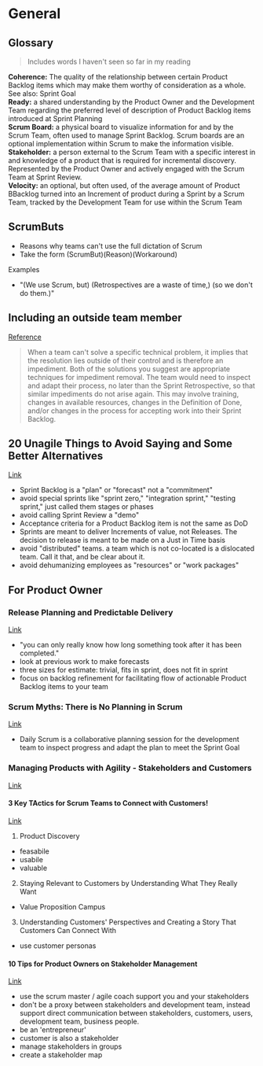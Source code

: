 # General

## Glossary 
> Includes words I haven't seen so far in my reading

**Coherence:** The quality of the relationship between certain Product Backlog items which may make them worthy of consideration as a whole. See also: Sprint Goal  
**Ready:** a shared understanding by the Product Owner and the Development Team regarding the preferred level of description of Product Backlog items introduced at Sprint Planning  
**Scrum Board:** a physical board to visualize information for and by the Scrum Team, often used to manage Sprint Backlog. Scrum boards are an optional implementation within Scrum to make the information visible.  
**Stakeholder:** a person external to the Scrum Team with a specific interest in and knowledge of a product that is required for incremental discovery. Represented by the Product Owner and actively engaged with the Scrum Team at Sprint Review.  
**Velocity:** an optional, but often used, of the average amount of Product BBacklog turned into an Increment of product during a Sprint by a Scrum Team, tracked by the Development Team for use within the Scrum Team  

## ScrumButs
- Reasons why teams can't use the full dictation of Scrum
- Take the form (ScrumBut)(Reason)(Workaround)

Examples 
- "(We use Scrum, but) (Retrospectives are a waste of time,) (so we don't do them.)"

## Including an outside team member
[Reference](https://www.scrum.org/forum/scrum-forum/5840/question-dev-team-needs-help-outside)

> When a team can't solve a specific technical problem, it implies that the resolution lies outside of their control and is therefore an impediment. Both of the solutions you suggest are appropriate techniques for impediment removal. The team would need to inspect and adapt their process, no later than the Sprint Retrospective, so that similar impediments do not arise again. This may involve training, changes in available resources, changes in the Definition of Done, and/or changes in the process for accepting work into their Sprint Backlog.

## 20 Unagile Things to Avoid Saying and Some Better Alternatives
[Link](https://www.scrum.org/resources/blog/20-unagile-things-avoid-saying-and-some-better-alternatives)

- Sprint Backlog is a "plan" or "forecast" not a "commitment"
- avoid special sprints like "sprint zero," "integration sprint," "testing sprint," just called them stages or phases
- avoid calling Sprint Review a "demo"
- Acceptance criteria for a Product Backlog item is not the same as DoD
- Sprints are meant to deliver Increments of value, not Releases. The decision to release is meant to be made on a Just in Time basis
- avoid "distributed" teams. a team which is not co-located is a dislocated team. Call it that, and be clear about it.
- avoid dehumanizing employees as "resources" or "work packages"

## For Product Owner
### Release Planning and Predictable Delivery
[Link](https://www.scrum.org/resources/blog/release-planning-and-predictable-delivery)

- "you can only really know how long something took after it has been completed."
- look at previous work to make forecasts
- three sizes for estimate: trivial, fits in sprint, does not fit in sprint
- focus on backlog refinement for facilitating flow of actionable Product Backlog items to your team

### Scrum Myths: There is No Planning in Scrum
[Link](https://www.scrum.org/resources/blog/scrum-myths-there-no-planning-scrum)
- Daily Scrum is a collaborative planning session for the development team to inspect progress and adapt the plan to meet the Sprint Goal

### Managing Products with Agility - Stakeholders and Customers
[Link](https://www.scrum.org/pathway/product-owner-learning-path/managing-products-with-agility/stakeholders-and-customers)

#### 3 Key TActics for Scrum Teams to Connect with Customers!
[Link](https://www.scrum.org/pathway/product-owner-learning-path/managing-products-with-agility/stakeholders-and-customers)

1. Product Discovery
- feasabile
- usabile
- valuable

2. Staying Relevant to Customers by Understanding What They Really Want
- Value Proposition Campus

3. Understanding Customers' Perspectives and Creating a Story That Customers Can Connect With
- use customer personas

#### 10 Tips for Product Owners on Stakeholder Management
[Link](https://www.scrum.org/resources/blog/10-tips-product-owners-stakeholder-management)

- use the scrum master / agile coach support you and your stakeholders
- don't be a proxy between stakeholders and development team, instead support direct communication between stakeholders, customers, users, development team, business people. 
- be an 'entrepreneur'
- customer is also a stakeholder
- manage stakeholders in groups
- create a stakeholder map

